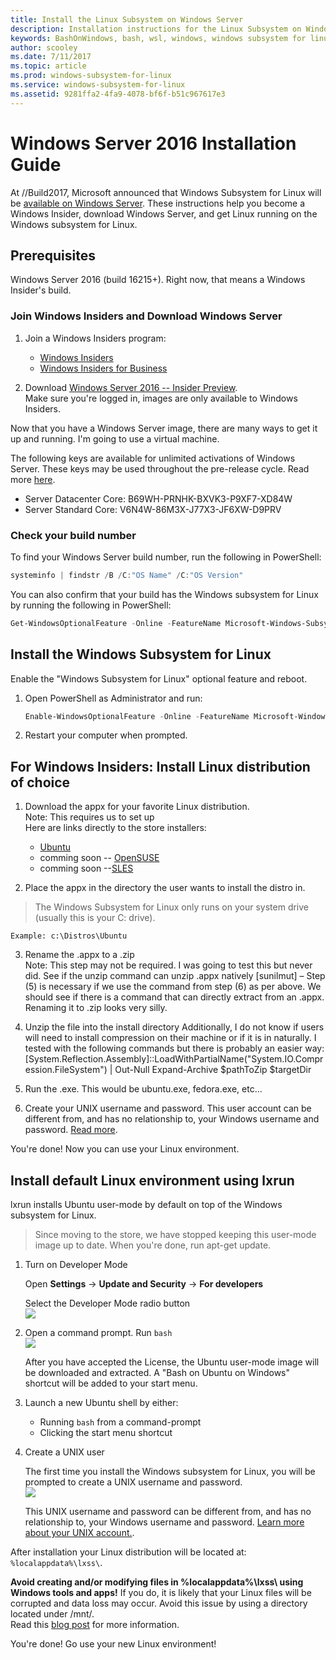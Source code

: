 ```yaml
---
title: Install the Linux Subsystem on Windows Server
description: Installation instructions for the Linux Subsystem on Windows Server.
keywords: BashOnWindows, bash, wsl, windows, windows subsystem for linux, windowssubsystem, ubuntu, windows 2016
author: scooley
ms.date: 7/11/2017
ms.topic: article
ms.prod: windows-subsystem-for-linux
ms.service: windows-subsystem-for-linux
ms.assetid: 9281ffa2-4fa9-4078-bf6f-b51c967617e3
---
```


# Windows Server 2016 Installation Guide

At //Build2017, Microsoft announced that Windows Subsystem for Linux will be [available on Windows Server](https://blogs.technet.microsoft.com/hybridcloud/2017/05/10/windows-server-for-developers-news-from-microsoft-build-2017/).  These instructions help you become a Windows Insider, download Windows Server, and get Linux running on the Windows subsystem for Linux.

## Prerequisites

Windows Server 2016 (build 16215+).  Right now, that means a Windows Insider's build.

### Join Windows Insiders and Download Windows Server

1. Join a Windows Insiders program:
    * [Windows Insiders](https://insider.windows.com)
    * [Windows Insiders for Business](https://insider.windows.com/ForBusiness)

2. Download [Windows Server 2016 -- Insider Preview](https://www.microsoft.com/software-download/windowsinsiderpreviewserver).  
Make sure you're logged in, images are only available to Windows Insiders.

Now that you have a Windows Server image, there are many ways to get it up and running.  I'm going to use a virtual machine.  

The following keys are available for unlimited activations of Windows Server. These keys may be used throughout the pre-release cycle.  Read more [here](https://blogs.windows.com/windowsexperience/2017/07/13/announcing-windows-server-insider-preview-build-16237).
* Server Datacenter Core: B69WH-PRNHK-BXVK3-P9XF7-XD84W
* Server Standard Core: V6N4W-86M3X-J77X3-JF6XW-D9PRV

### Check your build number
To find your Windows Server build number, run the following in PowerShell:  
``` PowerShell
systeminfo | findstr /B /C:"OS Name" /C:"OS Version"
```

You can also confirm that your build has the Windows subsystem for Linux by running the following in PowerShell:  
``` PowerShell
Get-WindowsOptionalFeature -Online -FeatureName Microsoft-Windows-Subsystem-Linux
```

## Install the Windows Subsystem for Linux
Enable the "Windows Subsystem for Linux" optional feature and reboot.

1. Open PowerShell as Administrator and run:
    ``` PowerShell
    Enable-WindowsOptionalFeature -Online -FeatureName Microsoft-Windows-Subsystem-Linux
    ```

2. Restart your computer when prompted.

## For Windows Insiders: Install Linux distribution of choice

1. Download the appx for your favorite Linux distribution.  
Note: This requires us to set up     
    Here are links directly to the store installers:
    * [Ubuntu](https://www.microsoft.com/store/p/ubuntu/9nblggh4msv6)
    * comming soon -- [OpenSUSE](https://www.microsoft.com/store/apps/9njvjts82tjx)
    * comming soon --[SLES](https://www.microsoft.com/store/apps/9p32mwbh6cns)

2.	Place the appx in the directory the user wants to install the distro in.
  > The Windows Subsystem for Linux only runs on your system drive (usually this is your C: drive).

    Example: c:\Distros\Ubuntu

3. Rename the .appx to a .zip  
Note: This step may not be required. I was going to test this but never did. See if the unzip command can unzip .appx natively
[sunilmut] – Step (5) is necessary if we use the command from step (6) as per above. We should see if there is a command that can directly extract from an .appx. Renaming it to .zip looks very silly.

4. Unzip the file into the install directory
Additionally, I do not know if users will need to install compression on their machine or if it is in naturally.  I tested with the following commands but there is probably an easier way:
[System.Reflection.Assembly]::LoadWithPartialName("System.IO.Compression.FileSystem") | Out-Null
Expand-Archive $pathToZip $targetDir

5. Run the .exe.  This would be ubuntu.exe, fedora.exe, etc…
 
5. Create your UNIX username and password.  This user account can be different from, and has no relationship to, your Windows username and password. [Read more](https://msdn.microsoft.com/en-us/commandline/wsl/user_support).

You're done!  Now you can use your Linux environment.

## Install default Linux environment using lxrun
lxrun installs Ubuntu user-mode by default on top of the Windows subsystem for Linux.  

> Since moving to the store, we have stopped keeping this user-mode image up to date.  When you're done, run apt-get update.

1. Turn on Developer Mode  

    Open **Settings** -> **Update and Security** -> **For developers**

    Select the Developer Mode radio button  
    ![](media/updateAndSecurity.png)

2. Open a command prompt.  Run `bash`  
    ![](media/bashShellInstall.png)

    After you have accepted the License, the Ubuntu user-mode image will be downloaded and extracted. A "Bash on Ubuntu on Windows" shortcut will be added to your start menu.

3. Launch a new Ubuntu shell by either:
    * Running `bash` from a command-prompt
    * Clicking the start menu shortcut

4. Create a UNIX user
    
    The first time you install the Windows subsystem for Linux, you will be prompted to create a UNIX username and password.  
    ![](media/new-user.png)
    
    This UNIX username and password can be different from, and has no relationship to, your Windows username and password. [Learn more about your UNIX account.](https://msdn.microsoft.com/en-us/commandline/wsl/user_support).

After installation your Linux distribution will be located at: `%localappdata%\lxss\`.

**Avoid creating and/or modifying files in %localappdata%\lxss\ using Windows tools and apps!** If you do, it is likely that your Linux files will be corrupted and data loss may occur. Avoid this issue by using a directory located under /mnt/.  
Read this [blog post](https://blogs.msdn.microsoft.com/commandline/2016/11/17/do-not-change-linux-files-using-windows-apps-and-tools/) for more information.

You're done!  Go use your new Linux environment!